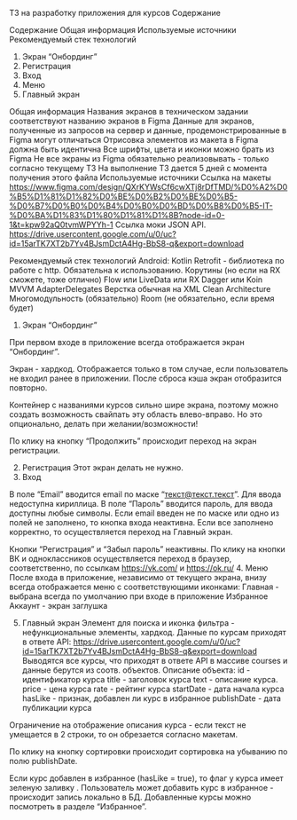 ТЗ на разработку приложения для курсов
Содержание

Содержание
Общая информация
Используемые источники
Рекомендуемый стек технологий
1. Экран “Онбординг”
2. Регистрация
3. Вход
4. Меню
5. Главный экран

Общая информация
Названия экранов в техническом задании соответствуют названию экранов в Figma
Данные для экранов, полученные из запросов на сервер и данные, продемонстрированные в Figma могут отличаться
Отрисовка элементов из макета в Figma должна быть идентична
Все шрифты, цвета и иконки можно брать из Figma
Не все экраны из Figma обязательно реализовывать - только согласно текущему ТЗ
На выполнение ТЗ дается 5 дней с момента получения этого файла
Используемые источники
Ссылка на макеты
https://www.figma.com/design/QXrKYWsCf6cwXTj8rDfTMD/%D0%A2%D0%B5%D1%81%D1%82%D0%BE%D0%B2%D0%BE%D0%B5-%D0%B7%D0%B0%D0%B4%D0%B0%D0%BD%D0%B8%D0%B5-IT-%D0%BA%D1%83%D1%80%D1%81%D1%8B?node-id=0-1&t=kpw92aQ0tvmWPYYh-1
Ссылка моки JSON API. 
https://drive.usercontent.google.com/u/0/uc?id=15arTK7XT2b7Yv4BJsmDctA4Hg-BbS8-q&export=download





Рекомендуемый стек технологий
Android:
Kotlin 
Retrofit - библиотека по работе с http. Обязательна к использованию. 
Корутины (но если на RX сможете, тоже отлично)
﻿Flow или LiveData или RX 
﻿﻿Dagger или Koin
﻿﻿MVVM
﻿﻿AdapterDelegates
Верстка обычная на XML
Clean Architecture
Многомодульность (обязательно)
Room (не обязательно, если время будет)
1. Экран “Онбординг”

При первом входе в приложение всегда отображается экран “Онбординг”. 


Экран - хардкод. Отображается только в том случае, если пользователь не входил ранее в приложении. После сброса кэша экран отобразится повторно.

Контейнер с названиями курсов сильно шире экрана, поэтому можно создать возможность свайпать эту область влево-вправо. Но это опционально, делать при желании/возможности!


По клику на кнопку “Продолжить” происходит переход на экран регистрации.

2. Регистрация
Этот экран делать не нужно. 
3. Вход

В поле “Email” вводится email по маске “текст@текст.текст”. Для ввода недоступна кириллица.
В поле “Пароль” вводится пароль, для ввода доступны любые символы.
Если email введен не по маске или одно из полей не заполнено, то кнопка входа неактивна. Если все заполнено корректно, то осуществляется переход на Главный экран.

Кнопки “Регистрация” и “Забыл пароль” неактивны.
По клику на кнопки ВК и одноклассников осуществляется переход в браузер, соответственно, по ссылкам https://vk.com/ и https://ok.ru/
4. Меню
После входа в приложение, независимо от текущего экрана, внизу всегда отображается меню с соответствующими иконками:
Главная - выбрана всегда по умолчанию при входе в приложение
Избранное
Аккаунт - экран заглушка


5. Главный экран
Элемент для поиска и иконка фильтра - нефункциональные элементы, хардкод.
Данные по курсам приходят в ответе API: https://drive.usercontent.google.com/u/0/uc?id=15arTK7XT2b7Yv4BJsmDctA4Hg-BbS8-q&export=download
Выводятся все курсы, что приходят в ответе API в массиве courses и данные берутся из соотв. объектов. Описание объекта:
id - идентификатор курса
title - заголовок курса
text - описание курса.
price - цена курса
rate - рейтинг курса
startDate - дата начала курса
hasLike - признак, добавлен ли курс в избранное
publishDate - дата публикации курса

Ограничение на отображение описания курса - если текст не умещается в 2 строки, то он обрезается согласно макетам.

По клику на кнопку сортировки происходит сортировка на убыванию по полю publishDate.


Если курс добавлен в избранное (hasLike = true), то флаг у курса имеет зеленую заливку .
Пользователь может добавить курс в избранное - происходит запись локально в БД. Добавленные курсы можно посмотреть в разделе “Избранное”.
